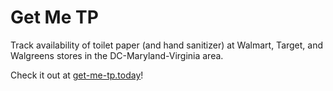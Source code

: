 # Get Me TP

Track availability of toilet paper (and hand sanitizer) at Walmart, Target, and Walgreens stores in the DC-Maryland-Virginia area.

Check it out at [get-me-tp.today](https://get-me-tp.today/)!
